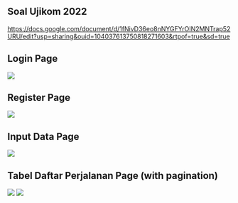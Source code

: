 ## Soal Ujikom 2022
https://docs.google.com/document/d/1fNivD36eo8nNYGFYrOIN2MNTrap52URU/edit?usp=sharing&ouid=104037613750818271603&rtpof=true&sd=true

## Login Page
<img src="https://i.imgur.com/KCzC6zw.png">

## Register Page
<img src="https://i.imgur.com/133d7cG.png">

## Input Data Page
<img src="https://i.imgur.com/asPaTJM.png">

## Tabel Daftar Perjalanan Page (with pagination)
<img src="https://i.imgur.com/Ee0132K.png">
<img src="https://i.imgur.com/luxtVQr.png">
